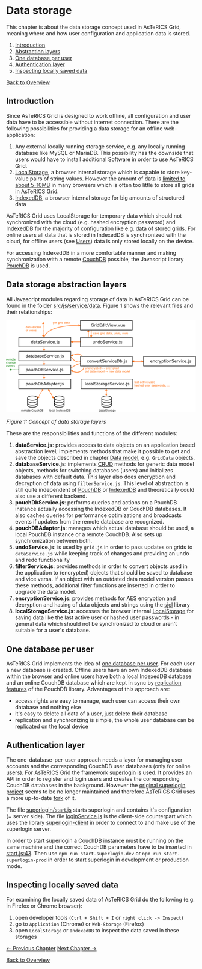 # Data storage
This chapter is about the data storage concept used in AsTeRICS Grid, meaning where and how user configuration and application data is stored.

1. [Introduction](05_data_storage.md#introduction)
1. [Abstraction layers](05_data_storage.md#data-storage-abstraction-layers)
1. [One database per user](05_data_storage.md#one-database-per-user)
1. [Authentication layer](05_data_storage.md#authentication-layer)
1. [Inspecting locally saved data](05_data_storage.md#inspecting-locally-saved-data)

[Back to Overview](00_index.md)

## Introduction
Since AsTeRICS Grid is designed to work offline, all configuration and user data have to be accessible without internet connection. There are the following possibilities for providing a data storage for an offline web-application:

1. Any external locally running storage service, e.g. any locally running database like MySQL or MariaDB. This possibility has the downside that users would have to install additional Software in order to use AsTeRICS Grid.
1. [LocalStorage](https://developer.mozilla.org/en-US/docs/Web/API/Window/localStorage), a browser internal storage which is capable to store key-value pairs of string values. However the amount of data is [limited to about 5-10MB](https://www.html5rocks.com/en/tutorials/offline/quota-research/) in many browsers which is often too little to store all grids in AsTeRICS Grid.
1. [IndexedDB](https://developer.mozilla.org/en-US/docs/Web/API/IndexedDB_API), a browser internal storage for big amounts of structured data

AsTeRICS Grid uses LocalStorage for temporary data which should not synchronized with the cloud (e.g. hashed encryption password) and IndexedDB for the majority of configuration like e.g. data of stored grids. For online users all data that is stored in IndexedDB is synchronized with the cloud, for offline users (see [Users](../documentation_user/06_users.md)) data is only stored locally on the device.

For accessing IndexedDB in a more comfortable manner and making synchronization with a remote [CouchDB](http://couchdb.apache.org/) possible, the Javascript library [PouchDB](https://pouchdb.com/) is used.

## Data storage abstraction layers
All Javascript modules regarding storage of data in AsTeRICS Grid can be found in the folder [src/js/service/data](https://github.com/asterics/AsTeRICS-Grid/tree/master/src/js/service/data). Figure 1 shows the relevant files and their relationships:

![Concept of data storage layers](img/data_storage_layers_en.png)

*Figure 1: Concept of data storage layers*

These are the responsibilities and functions of the different modules:

1. **dataService.js**: provides access to data objects on an application based abstraction level; implements methods that make it possible to get and save the objects described in chapter [Data model](04_datamodel.md), e.g. `GridData` objects.
1. **databaseService.js**: implements [CRUD](https://de.wikipedia.org/wiki/CRUD) methods for generic data model objects, methods for switching databases (users) and initializes databases with default data. This layer also does encryption and decryption of data using `filterService.js`. This level of abstraction is still quite independent of [PouchDB](https://pouchdb.com/) or [IndexedDB](https://developer.mozilla.org/en-US/docs/Web/API/IndexedDB_API) and theoretically could also use a different backend.
1. **pouchDbService.js**: performs queries and actions on a PouchDB instance actually accessing the IndexedDB or CouchDB databases. It also caches queries for performance optimizations and broadcasts events if updates from the remote database are recognized.
1. **pouchDBAdapter.js**: manages which actual database should be used, a local PouchDB instance or a remote CouchDB. Also sets up synchronization between both. 
1. **undoService.js**: is used by `grid.js` in order to pass updates on grids to `dataService.js` while keeping track of changes and providing an undo and redo functionality 
1. **filterService.js**: provides methods in order to convert objects used in the application to (encrypted) objects that should be saved to database and vice versa. If an object with an outdated data model version passes these methods, additional filter functions are inserted in order to upgrade the data model.
1. **encryptionService.js**: provides methods for AES encryption and decryption and hasing of data objects and strings using the [sjcl](https://github.com/bitwiseshiftleft/sjcl) library 
1. **localStorageService.js**: accesses the browser internal [LocalStorage](https://developer.mozilla.org/en-US/docs/Web/API/Window/localStorage) for saving data like the last active user or hashed user passwords - in general data which should not be synchronized to cloud or aren't suitable for a user's database.

## One database per user
AsTeRICS Grid implements the idea of [one database per user](https://www.joshmorony.com/creating-a-multiple-user-app-with-pouchdb-couchdb/). For each user a new database is created. Offline users have an own IndexedDB database within the browser and online users have both a local IndexedDB database and an online CouchDB database which are kept in sync by [replication features](https://pouchdb.com/guides/replication.html) of the PouchDB library. Advantages of this approach are:

* access rights are easy to manage, each user can access their own database and nothing else
* it's easy to delete all data of a user, just delete their database
* replication and synchronizing is simple, the whole user database can be replicated on the local device

## Authentication layer
The one-database-per-user approach needs a layer for managing user accounts and the corresponding CouchDB user databases (only for online users). For AsTeRICS Grid the framework [superlogin](https://github.com/sen-su/superlogin) is used. It provides an API in order to register and login users and creates the corresponding CouchDB databases in the background. However the [original superlogin project](https://github.com/colinskow/superlogin) seems to be no longer maintained and therefore AsTeRICS Grid uses a more up-to-date [fork](https://github.com/sen-su/superlogin) of it.

The file [superlogin/start.js](https://github.com/asterics/AsTeRICS-Grid/blob/master/superlogin/start.js) starts superlogin and contains it's configuration (= server side). The file [loginService.js](https://github.com/asterics/AsTeRICS-Grid/blob/master/src/js/service/loginService.js) is the client-side counterpart which uses the library [superlogin-client](https://www.npmjs.com/package/superlogin-client) in order to connect to and make use of the superlogin server.

In order to start superlogin a CouchDB instance must be running on the same machine and the correct CouchDB parameters have to be inserted in [start.js:43](https://github.com/asterics/AsTeRICS-Grid/blob/master/superlogin/start.js#L43). Then use `npm run start-superlogin-dev` or `npm run start-superlogin-prod` in order to start superlogin in development or production mode.

## Inspecting locally saved data
For examining the locally saved data of AsTeRICS Grid do the following (e.g. in Firefox or Chrome browser):
1. open developer tools (`Ctrl + Shift + I` or `right click -> Inspect`)
1. go to `Application` (Chrome) or `Web-Storage` (Firefox)
1. open `LocalStorage` or `IndexedDB` to inspect the data saved in these storages

[&#x2190; Previous Chapter](04_datamodel.md) [Next Chapter &#x2192;](06_i18n.md)

[Back to Overview](00_index.md)



